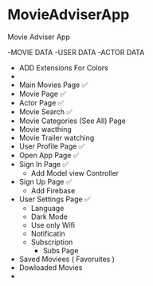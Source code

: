 # MovieAdviserApp
Movie Adviser App

-MOVIE DATA
-USER DATA
-ACTOR DATA
- ADD Extensions For Colors
- 
- Main Movies Page ✅
- Movie Page ✅
- Actor Page ✅
- Movie Search ✅
- Movie Categories (See All) Page
- Movie wacthing
- Movie Trailer watching
- User Profile Page ✅
- Open App Page ✅
- Sign In Page ✅
  - Add Model view Controller
- Sign Up Page ✅
  - Add Firebase 
- User Settings Page  ✅
  -   Language
  -   Dark Mode
  -   Use only Wifi
  -   Notificatin
  -   Subscription
      - Subs Page
- Saved Moviees ( Favoruites )
- Dowloaded Movies
- 
